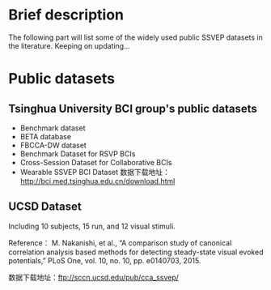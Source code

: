 # Brief description
The following part will list some of the widely used public SSVEP datasets in the literature. 
Keeping on updating...
# Public datasets
## Tsinghua University BCI group's public datasets
- Benchmark dataset
- BETA database
- FBCCA-DW dataset
- Benchmark Dataset for RSVP BCIs
- Cross-Session Dataset for Collaborative BCIs
- Wearable SSVEP BCI Dataset
数据下载地址：http://bci.med.tsinghua.edu.cn/download.html
## UCSD Dataset
Including 10 subjects, 15 run, and 12 visual stimuli.

Reference：
M. Nakanishi, et al., “A comparison study of canonical correlation analysis based methods for detecting steady-state visual evoked potentials,” PLoS One, vol. 10, no. 10, pp. e0140703, 2015.

数据下载地址：ftp://sccn.ucsd.edu/pub/cca_ssvep/
## 
